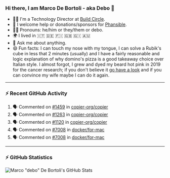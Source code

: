 ### Hi there, I am Marco De Bortoli - aka Debo 👋

- 🧑‍💻 I'm a Technology Director at [Build Circle][build-circle].
- 🙏 I welcome help or donations/sponsors for [Phansible][phansible].
- 🏳️‍🌈 Pronouns: he/him or they/them or debo.
- 🌍 I lived in 🇮🇹 🇩🇪 🇫🇮 🇬🇧 🇬🇮 🇦🇺
- 💬 Ask me about anything.
- 😄 Fun facts: I can touch my nose with my tongue, I can solve a Rubik's cube in less that 2 minutes (usually) and I have a fairly reasonable and logic explanation of why domino's pizza is a good takeaway choice over Italian style. I almost forgot, I grew and dyed my beard hot pink in 2019 for the cancer research; if you don't believe it [go have a look][make-it-pink] and if you can convince my wife maybe I can do it again.

---

### ⚡ Recent GitHub Activity

<!--START_SECTION:activity-->
1. 🗣 Commented on [#1459](https://github.com/copier-org/copier/issues/1459#issuecomment-1864806729) in [copier-org/copier](https://github.com/copier-org/copier)
2. 🗣 Commented on [#1263](https://github.com/copier-org/copier/issues/1263#issuecomment-1863810476) in [copier-org/copier](https://github.com/copier-org/copier)
3. 🗣 Commented on [#1120](https://github.com/copier-org/copier/issues/1120#issuecomment-1863784642) in [copier-org/copier](https://github.com/copier-org/copier)
4. 🗣 Commented on [#7008](https://github.com/docker/for-mac/issues/7008#issuecomment-1780125980) in [docker/for-mac](https://github.com/docker/for-mac)
5. 🗣 Commented on [#7008](https://github.com/docker/for-mac/issues/7008#issuecomment-1778734879) in [docker/for-mac](https://github.com/docker/for-mac)
<!--END_SECTION:activity-->

---
### ⚡ GitHub Statistics

![Marco "debo" De Bortoli's GitHub Stats](https://github-readme-stats.vercel.app/api?username=debo&show_icons=true&theme=github_dark&count_private=true&include_all_commits=true)

<!--
**debo/debo** is a ✨ _special_ ✨ repository because its `README.md` (this file) appears on your GitHub profile.

Here are some ideas to get you started:

- 🔭 I’m currently working on ...
- 🌱 I’m currently learning ...
- 👯 I’m looking to collaborate on ...
- 🤔 I’m looking for help with ...
- 💬 Ask me about ...
- 📫 How to reach me: ...
- 😄 Pronouns: ...
- ⚡ Fun fact: ...
-->

[build-circle]: https://www.buildcircle.co.uk
[phansible]: https://phansible.com
[make-it-pink]: https://fundraise.cancerresearchuk.org/page/makeitpink
[linkedin]: https://www.linkedin.com/in/markdebortoli/

